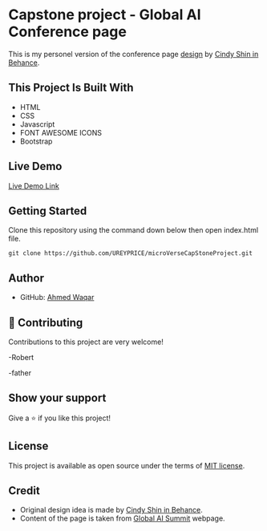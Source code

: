 # Capstone project - Global AI Conference page

This is my personel version of the conference page [design](https://www.behance.net/gallery/29845175/CC-Global-Summit-2015) by [Cindy Shin in Behance](https://www.behance.net/adagio07).


## This Project Is Built With

- HTML
- CSS
- Javascript
- FONT AWESOME ICONS
- Bootstrap

## Live Demo

[Live Demo Link](https://ureyprice.github.io/microVerseCapStoneProject/)

## Getting Started

Clone this repository using the command down below then open index.html file.

```
git clone https://github.com/UREYPRICE/microVerseCapStoneProject.git
```

## Author

- GitHub: [Ahmed Waqar](https://github.com/UREYPRICE)

## 🤝 Contributing

Contributions to this project are very welcome!

-Robert

-father

## Show your support

Give a ⭐️ if you like this project!

## License

This project is available as open source under the terms of [MIT license](https://choosealicense.com/licenses/mit/).

## Credit

- Original design idea is made by [Cindy Shin in Behance](https://www.behance.net/adagio07).
- Content of the page is taken from [Global AI Summit](https://globalaisummit.org/en/default.aspx) webpage.
